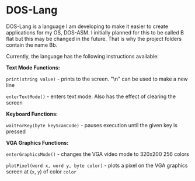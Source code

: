 # DOS-Lang

DOS-Lang is a language I am developing to make it easier to create applications for my OS, DOS-ASM. I initially planned for this to be called B flat but this may be changed in the future. That is why the project folders contain the name Bb.



Currently, the language has the following instructions available:

**Text Mode Functions:**

`print(string value)` - prints to the screen. "\n" can be used to make a new line

`enterTextMode()` - enters text mode. Also has the effect of clearing the screen

**Keyboard Functions:**

`waitForKey(byte keyScanCode)` - pauses execution until the given key is pressed

**VGA Graphics Functions:**

`enterGraphicsMode()` - changes the VGA video mode to 320x200 256 colors

`plotPixel(word x, word y, byte color)` - plots a pixel on the VGA graphics screen at (`x`, `y`) of color `color`
